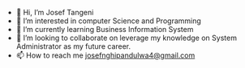 - 👋 Hi, I’m Josef Tangeni
- 👀 I’m interested in computer Science and Programming
- 🌱 I’m currently learning Business Information System
- 💞️ I’m looking to collaborate on leverage my knowledge on System Administrator as my future career.
- 📫 How to reach me josefnghipandulwa4@gmail.com

<!---
josef4th/josef4th is a ✨ special ✨ repository because its `README.md` (this file) appears on your GitHub profile.
You can click the Preview link to take a look at your changes.
--->
